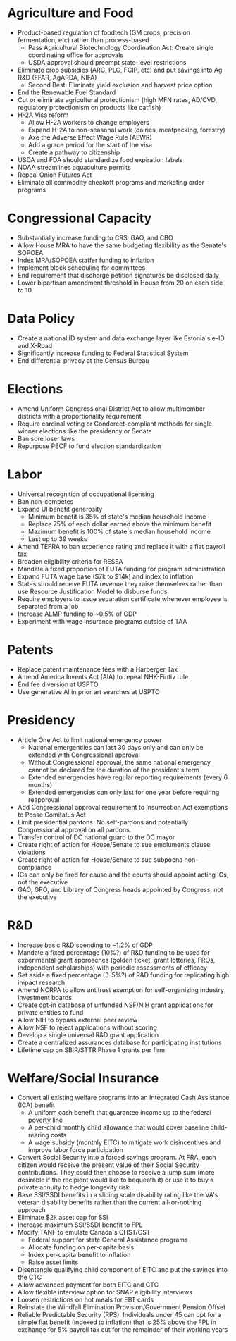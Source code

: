 # Agriculture and Food
- Product-based regulation of foodtech (GM crops, precision fermentation, etc) rather than process-based
    - Pass Agricultural Biotechnology Coordination Act: Create single coordinating office for approvals
    - USDA approval should preempt state-level restrictions
- Eliminate crop subsidies (ARC, PLC, FCIP, etc) and put savings into Ag R&D (FFAR, AgARDA, NIFA)
    - Second Best: Eliminate yield exclusion and harvest price option
- End the Renewable Fuel Standard
- Cut or eliminate agricultural protectionism (high MFN rates, AD/CVD, regulatory protectionism on products like catfish)
- H-2A Visa reform
    - Allow H-2A workers to change employers
    - Expand H-2A to non-seasonal work (dairies, meatpacking, forestry)
    - Axe the Adverse Effect Wage Rule (AEWR)
    - Add a grace period for the start of the visa
    - Create a pathway to citizenship
- USDA and FDA should standardize food expiration labels
- NOAA streamlines aquaculture permits
- Repeal Onion Futures Act
- Eliminate all commodity checkoff programs and marketing order programs

# Congressional Capacity
- Substantially increase funding to CRS, GAO, and CBO
- Allow House MRA to have the same budgeting flexibility as the Senate's SOPOEA
- Index MRA/SOPOEA staffer funding to inflation
- Implement block scheduling for committees
- End requirement that discharge petition signatures be disclosed daily
- Lower bipartisan amendment threshold in House from 20 on each side to 10

# Data Policy
- Create a national ID system and data exchange layer like Estonia's e-ID and X-Road
- Significantly increase funding to Federal Statistical System
- End differential privacy at the Census Bureau

# Elections
- Amend Uniform Congressional District Act to allow multimember districts with a proportionality requirement
- Require cardinal voting or Condorcet-compliant methods for single winner elections like the presidency or Senate
- Ban sore loser laws
- Repurpose PECF to fund election standardization

# Labor
- Universal recognition of occupational licensing
- Ban non-competes
- Expand UI benefit generosity
    - Minimum benefit is 35% of state's median household income
    - Replace 75% of each dollar earned above the minimum benefit
    - Maximum benefit is 100% of state's median household income
    - Last up to 39 weeks
- Amend TEFRA to ban experience rating and replace it with a flat payroll tax
- Broaden eligibility criteria for RESEA
- Mandate a fixed proportion of FUTA funding for program administration
- Expand FUTA wage base ($7k to $14k) and index to inflation
- States should receive FUTA revenue they raise themselves rather than use Resource Justification Model to disburse funds
- Require employers to issue separation certificate whenever employee is separated from a job
- Increase ALMP funding to ~0.5% of GDP
- Experiment with wage insurance programs outside of TAA

# Patents
- Replace patent maintenance fees with a Harberger Tax
- Amend America Invents Act (AIA) to repeal NHK-Fintiv rule
- End fee diversion at USPTO
- Use generative AI in prior art searches at USPTO

# Presidency
- Article One Act to limit national emergency power
    - National emergencies can last 30 days only and can only be extended with Congressional approval
    - Without Congressional approval, the same national emergency cannot be declared for the duration of the president's term
    - Extended emergencies have regular reporting requirements (every 6 months)
    - Extended emergencies can only last for one year before requiring reapproval
- Add Congressional approval requirement to Insurrection Act exemptions to Posse Comitatus Act
- Limit presidential pardons. No self-pardons and potentially Congressional approval on all pardons.
- Transfer control of DC national guard to the DC mayor
- Create right of action for House/Senate to sue emoluments clause violations
- Create right of action for House/Senate to sue subpoena non-compliance
- IGs can only be fired for cause and the courts should appoint acting IGs, not the executive
- GAO, GPO, and Library of Congress heads appointed by Congress, not the executive

# R&D
- Increase basic R&D spending to ~1.2% of GDP
- Mandate a fixed percentage (10%?) of R&D funding to be used for experimental grant approaches (golden ticket, grant lotteries, FROs, independent scholarships) with periodic assessments of efficacy
- Set aside a fixed percentage (3-5%?) of R&D funding for replicating high impact research
- Amend NCRPA to allow antitrust exemption for self-organizing industry investment boards
- Create opt-in database of unfunded NSF/NIH grant applications for private entities to fund
- Allow NIH to bypass external peer review
- Allow NSF to reject applications without scoring
- Develop a single universal R&D grant application
- Create a centralized assurances database for participating institutions
- Lifetime cap on SBIR/STTR Phase 1 grants per firm

# Welfare/Social Insurance
- Convert all existing welfare programs into an Integrated Cash Assistance (ICA) benefit
    - A uniform cash benefit that guarantee income up to the federal poverty line
    - A per-child monthly child allowance that would cover baseline child-rearing costs
    - A wage subsidy (monthly EITC) to mitigate work disincentives and improve labor force participation
- Convert Social Security into a forced savings program. At FRA, each citizen would receive the present value of their Social Security contributions. They could then choose to receive a lump sum (more desirable if the recipient would like to bequeath it) or use it to buy a private annuity to hedge longevity risk.
- Base SSI/SSDI benefits in a sliding scale disability rating like the VA's veteran disability benefits rather than the current all-or-nothing approach
- Eliminate $2k asset cap for SSI
- Increase maximum SSI/SSDI benefit to FPL
- Modify TANF to emulate Canada's CHST/CST
    - Federal support for state General Assistance programs
    - Allocate funding on per-capita basis
    - Index per-capita benefit to inflation
    - Raise asset limits
- Disentangle qualifying child component of EITC and put the savings into the CTC
- Allow advanced payment for both EITC and CTC
- Allow flexible interview option for SNAP eligibility interviews
- Loosen restrictions on hot meals for EBT cards
- Reinstate the Windfall Elimination Provision/Government Pension Offset
- Reliable Predictable Security (RPS): Individuals under 45 can opt for a simple flat benefit (indexed to inflation) that is 25% above the FPL in exchange for 5% payroll tax cut for the remainder of their working years
